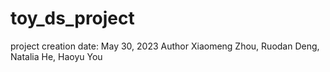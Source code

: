 # toy_ds_project
project creation date: May 30, 2023
Author Xiaomeng Zhou, Ruodan Deng, Natalia He, Haoyu You
